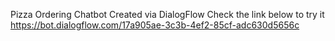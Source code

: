 Pizza Ordering Chatbot
Created via DialogFlow
Check the link below to try it
https://bot.dialogflow.com/17a905ae-3c3b-4ef2-85cf-adc630d5656c
